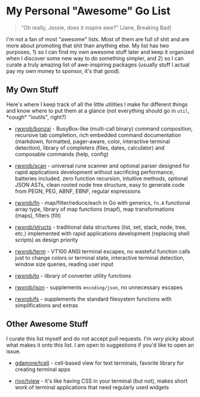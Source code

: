 # My Personal "Awesome" Go List

> "Oh really, Jessie, does it inspire awe?" (Jane, Breaking Bad)

I'm not a fan of most "awesome" lists. Most of them are full of shit and
are more about promoting that shit than anything else. My list has two
purposes, 1) so I can find my own awesome stuff later and keep it
organized when I discover some new way to do something simpler, and 2)
so I can curate a truly amazing list of awe-inspiring packages (usually
stuff I actual pay my own money to sponsor, it's that good).

## My Own Stuff

Here's where I keep track of all the little utilities I make for
different things and know where to put them at a glance (not everything
should go in `util`, \*cough\* "ioutils", right?) 

* [rwxrob/bonzai](https://github.com/rwxrob/bonzai) - BusyBox-like
  (multi-call binary) command composition, recursive tab completion,
  rich embedded command documentation (markdown, formatted, pager-aware,
  color, interactive terminal detection), library of completers (files,
  dates, calculator) and composable commands (help, config) 

* [rwxrob/scan](https://github.com/rwxrob/scan) - universal rune
  scanner and optional parser designed for rapid applications
  development without sacrificing performance, batteries included, zero
  function recursion, intuitive methods, optional JSON ASTs, clean
  rooted node tree structure, easy to generate code from PEGN, PEG,
  ABNF, EBNF, regular expressions

* [rwxrob/fn](https://github.com/rwxrob/fn) - map/filter/reduce/each in
  Go with generics, `fn.A` functional array type, library of map
  functions (mapf), map transformations (maps), filters (filt)

* [rwxrob/structs](https://github.com/rwxrob/structs) - traditional data
  structures (list, set, stack, node, tree, etc.) implemented with rapid
  applications development (replacing shell scripts) as design priority

* [rwxrob/term](https://github.com/rwxrob/term) - VT100 ANSI terminal
  escapes, no wasteful function calls just to change colors or terminal
  state, interactive terminal detection, window size queries, reading
  user input

* [rwxrob/to](https://github.com/rwxrob/to) - library of converter
  utility functions

* [rwxrob/json](https://github.com/rwxrob/json) - supplements
  `encoding/json`, no unnecessary escapes

* [rwxrob/fs](https://github.com/rwxrob/fs) - supplements the
  standard filesystem functions with simplifications and extras

## Other Awesome Stuff

I curate this list myself and do not accept pull requests. I'm *very*
picky about what makes it onto this list. I am open to suggestions if
you'd like to open an issue.

* [gdamore/tcell](https://github.com/gdamore/tcell) - cell-based view
  for text terminals, favorite library for creating terminal apps

* [rivo/tview](https://github.com/rivo/tview) - it's like having CSS in
  your terminal (but not), makes short work of terminal applications
  that need regularly used widgets

